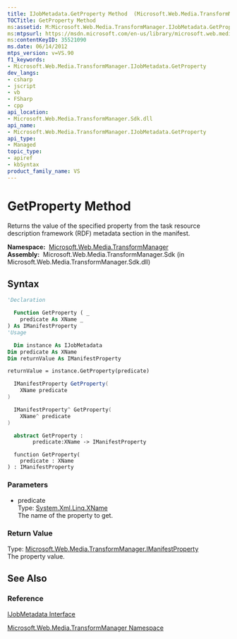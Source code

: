 ```yaml
---
title: IJobMetadata.GetProperty Method  (Microsoft.Web.Media.TransformManager)
TOCTitle: GetProperty Method
ms:assetid: M:Microsoft.Web.Media.TransformManager.IJobMetadata.GetProperty(System.Xml.Linq.XName)
ms:mtpsurl: https://msdn.microsoft.com/en-us/library/microsoft.web.media.transformmanager.ijobmetadata.getproperty(v=VS.90)
ms:contentKeyID: 35521090
ms.date: 06/14/2012
mtps_version: v=VS.90
f1_keywords:
- Microsoft.Web.Media.TransformManager.IJobMetadata.GetProperty
dev_langs:
- csharp
- jscript
- vb
- FSharp
- cpp
api_location:
- Microsoft.Web.Media.TransformManager.Sdk.dll
api_name:
- Microsoft.Web.Media.TransformManager.IJobMetadata.GetProperty
api_type:
- Managed
topic_type:
- apiref
- kbSyntax
product_family_name: VS
---
```


# GetProperty Method

Returns the value of the specified property from the task resource description framework (RDF) metadata section in the manifest.

**Namespace:**  [Microsoft.Web.Media.TransformManager](microsoft-web-media-transformmanager-namespace.md)  
**Assembly:**  Microsoft.Web.Media.TransformManager.Sdk (in Microsoft.Web.Media.TransformManager.Sdk.dll)

## Syntax

```vb
'Declaration

  Function GetProperty ( _
    predicate As XName _
) As IManifestProperty
'Usage

  Dim instance As IJobMetadata
Dim predicate As XName
Dim returnValue As IManifestProperty

returnValue = instance.GetProperty(predicate)
```

```csharp
  IManifestProperty GetProperty(
    XName predicate
)
```

```cpp
  IManifestProperty^ GetProperty(
    XName^ predicate
)
```

``` fsharp
  abstract GetProperty : 
        predicate:XName -> IManifestProperty 
```

```jscript
  function GetProperty(
    predicate : XName
) : IManifestProperty
```

### Parameters

  - predicate  
    Type: [System.Xml.Linq.XName](https://msdn.microsoft.com/library/bb347810)  
    The name of the property to get.  

### Return Value

Type: [Microsoft.Web.Media.TransformManager.IManifestProperty](imanifestproperty-interface-microsoft-web-media-transformmanager.md)  
The property value.  

## See Also

### Reference

[IJobMetadata Interface](ijobmetadata-interface-microsoft-web-media-transformmanager.md)

[Microsoft.Web.Media.TransformManager Namespace](microsoft-web-media-transformmanager-namespace.md)

